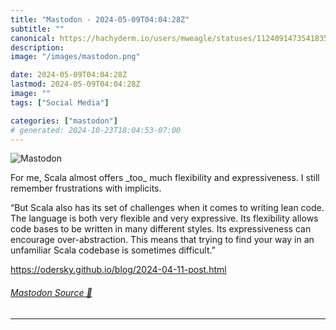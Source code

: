 ```yaml
---
title: "Mastodon - 2024-05-09T04:04:28Z"
subtitle: ""
canonical: https://hachyderm.io/users/mweagle/statuses/112409147354183520
description:
image: "/images/mastodon.png"

date: 2024-05-09T04:04:28Z
lastmod: 2024-05-09T04:04:28Z
image: ""
tags: ["Social Media"]

categories: ["mastodon"]
# generated: 2024-10-23T18:04:53-07:00
---
```

![Mastodon](/images/mastodon.png)

<p>For me, Scala almost offers _too_ much flexibility and expressiveness. I still remember frustrations with implicits. </p><p>“But Scala also has its set of challenges when it comes to writing lean code. The language is both very flexible and very expressive. Its flexibility allows code bases to be written in many different styles. Its expressiveness can encourage over-abstraction. This means that trying to find your way in an unfamiliar Scala codebase is sometimes difficult.”</p><p><a href="https://odersky.github.io/blog/2024-04-11-post.html" target="_blank" rel="nofollow noopener noreferrer" translate="no"><span class="invisible">https://</span><span class="ellipsis">odersky.github.io/blog/2024-04</span><span class="invisible">-11-post.html</span></a></p>


###### [Mastodon Source 🐘](https://hachyderm.io/@mweagle/112409147354183520)

___
